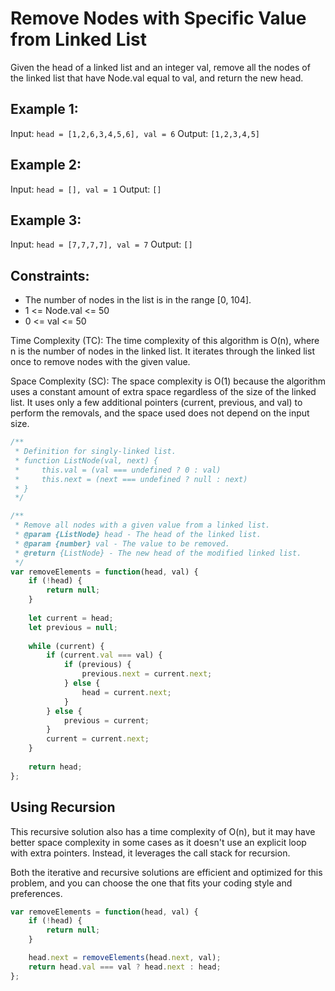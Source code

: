 # Remove Nodes with Specific Value from Linked List

Given the head of a linked list and an integer val, remove all the nodes of the linked list that have Node.val equal to val, and return the new head.

## Example 1:

Input: `head = [1,2,6,3,4,5,6], val = 6`
Output: `[1,2,3,4,5]`

## Example 2:

Input: `head = [], val = 1`
Output: `[]`

## Example 3:

Input: `head = [7,7,7,7], val = 7`
Output: `[]`

## Constraints:

- The number of nodes in the list is in the range [0, 104].
- 1 <= Node.val <= 50
- 0 <= val <= 50


Time Complexity (TC):
The time complexity of this algorithm is O(n), where n is the number of nodes in the linked list. It iterates through the linked list once to remove nodes with the given value.

Space Complexity (SC):
The space complexity is O(1) because the algorithm uses a constant amount of extra space regardless of the size of the linked list. It uses only a few additional pointers (current, previous, and val) to perform the removals, and the space used does not depend on the input size.

```javascript
/**
 * Definition for singly-linked list.
 * function ListNode(val, next) {
 *     this.val = (val === undefined ? 0 : val)
 *     this.next = (next === undefined ? null : next)
 * }
 */

/**
 * Remove all nodes with a given value from a linked list.
 * @param {ListNode} head - The head of the linked list.
 * @param {number} val - The value to be removed.
 * @return {ListNode} - The new head of the modified linked list.
 */
var removeElements = function(head, val) {
    if (!head) {
        return null;
    }
    
    let current = head;
    let previous = null;
    
    while (current) {
        if (current.val === val) {
            if (previous) {
                previous.next = current.next;
            } else {
                head = current.next;
            }
        } else {
            previous = current;
        }
        current = current.next;
    }
    
    return head;
};
```


## Using Recursion

This recursive solution also has a time complexity of O(n), but it may have better space complexity in some cases as it doesn't use an explicit loop with extra pointers. Instead, it leverages the call stack for recursion.

Both the iterative and recursive solutions are efficient and optimized for this problem, and you can choose the one that fits your coding style and preferences.

```js
var removeElements = function(head, val) {
    if (!head) {
        return null;
    }

    head.next = removeElements(head.next, val);
    return head.val === val ? head.next : head;
};
```

